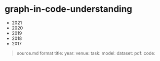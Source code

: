 # graph-in-code-understanding


* 2021
* 2020
* 2019
* 2018
* 2017


> source.md format
> title:
> year:
> venue:
> task:
> model:
> dataset:
> pdf:
> code:
